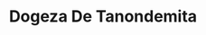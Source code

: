 --- 
title: "Dogeza De Tanondemita"
publishdate: "2019-1-11T16:48:46+02:00"
src: "https://365manga.net/manga/dogeza-de-tanondemita"
image: "https://data.365manga.net/images/thumbnails/32539-dogeza-de-tanondemita.jpg"
description: " From the author of Addicted to Curry and Youkai Shoujo - Monsuga: The Twitter comic that is generating buzz on Twitter! In the case of women who find it hard to give rejection, would they listen even to indecent requests, if done in dogeza?! The chests and undies of those women you could enjoy seeing before, now in full color publication!!"
---